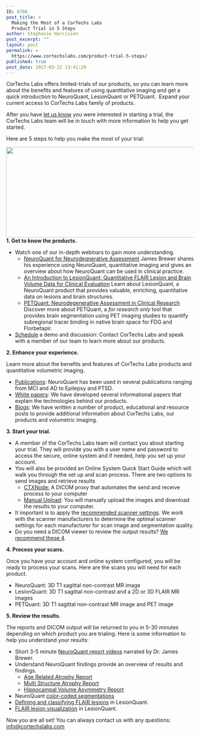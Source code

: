 ```yaml
---
ID: 6706
post_title: >
  Making the Most of a CorTechs Labs
  Product Trial in 5 Steps
author: Stephanie Harrision
post_excerpt: ""
layout: post
permalink: >
  https://www.cortechslabs.com/product-trial-5-steps/
published: true
post_date: 2017-03-22 13:41:29
---
```

CorTechs Labs offers limited-trials of our products, so you can learn more about the benefits and features of using quantitative imaging and get a quick introduction to NeuroQuant, LesionQuant or PETQuant.  Expand your current access to CorTechs Labs family of products.

After you have <a href="https://www.cortechslabs.com/demos-and-trials/">let us know</a> you were interested in starting a trial, the CorTechs Labs team will be in touch with more information to help you get started.

Here are 5 steps to help you make the most of your trial:

<a href="https://www.cortechslabs.com/wp-content/uploads/2017/03/trial-in-5-steps-1.png"><img class="aligncenter wp-image-6709" src="https://www.cortechslabs.com/wp-content/uploads/2017/03/trial-in-5-steps-1.png" alt="" width="1025" height="243" /></a><strong>1. Get to know the products.
</strong>
<ul>
 	<li>Watch one of our in-depth webinars to gain more understanding.
<ul>
 	<li><a href="https://www.cortechslabs.com/dr-james-brewer-on-neuroquant/">NeuroQuant for Neurodegnerative Assessment</a>
James Brewer shares his experience using NeuroQuant, quantitative imaging and gives an overview about how NeuroQuant can be used in clinical practice.</li>
 	<li><a href="https://www.cortechslabs.com/lesionquant_webinar">An Introduction to LesionQuant: Quantitative FLAIR Lesion and Brain Volume Data for Clinical Evaluation</a>
Learn about LesionQuant, a NeuroQuant product that provides valuable, enriching, quantitative data on lesions and brain structures.</li>
 	<li><a href="https://www.cortechslabs.com/petquant-research">PETQuant: Neurodegenerative Assessment in Clinical Research</a>
Discover more about PETQuant, a <em>for research only</em> tool that provides brain segmentation using PET imaging studies to quantify subregional tracer binding in native brain space for FDG and Florbetapir.</li>
</ul>
</li>
 	<li><a href="https://www.cortechslabs.com/contact/">Schedule</a> a demo and discussion: Contact CorTechs Labs and speak with a member of our team to learn more about our products.</li>
</ul>
<strong>2. Enhance your experience.</strong>

Learn more about the benefits and features of CorTechs Labs products and quantitative volumetric imaging.
<ul>
 	<li><a href="https://www.cortechslabs.com/publications/">Publications</a>: NeuroQuant has been used in several publications ranging from MCI and AD to Epilepsy and PTSD.</li>
 	<li><a href="https://www.cortechslabs.com/whitepapers/">White papers</a>: We have developed several informational papers that explain the technologies behind our products.</li>
 	<li><a href="https://www.cortechslabs.com/on-the-brain/">Blogs</a>: We have written a number of product, educational and resource posts to provide additional information about CorTechs Labs, our products and volumetric imaging.</li>
</ul>
<strong>3. Start your trial.</strong>
<ul>
 	<li>A member of the CorTechs Labs team will contact you about starting your trial. They will provide you with a user name and password to access the secure, online system and if needed, help you set up your account.</li>
 	<li>You will also be provided an Online System Quick Start Guide which will walk you through the set up and scan process. There are two options to send images and retrieve results
<ul>
 	<li><a href="https://www.cortechslabs.com/resources/ctxnode/">CTXNode:</a> A DICOM proxy that automates the send and receive process to your computer</li>
 	<li><a href="https://www.cortechslabs.com/resources/manual-upload/">Manual Upload</a>: You will manually upload the images and download the results to your computer.</li>
</ul>
</li>
 	<li>It important is to apply the <a href="https://www.cortechslabs.com/resources/scanner_setup/">recommended scanner settings</a>. We work with the scanner manufacturers to determine the optimal scanner settings for each manufacturer for scan image and segmentation quality.</li>
 	<li>Do you need a DICOM viewer to review the output results? <a href="https://www.cortechslabs.com/dicom-image-viewers/">We recommend these 4</a>.</li>
</ul>
<strong>4. Process your scans.</strong>

Once you have your account and online system configured, you will be ready to process your scans. Here are the scans you will need for each product.
<ul>
 	<li>NeuroQuant: 3D T1 sagittal non-contrast MR image</li>
 	<li>LesionQuant: 3D T1 sagittal non-contrast and a 2D or 3D FLAIR MR images</li>
 	<li>PETQuant: 3D T1 sagittal non-contrast MR image and PET image</li>
</ul>
<strong>5. Review the results.</strong>

The reports and DICOM output will be returned to you in 5-30 minutes depending on which product you are trialing. Here is some information to help you understand your results:
<ul>
 	<li>Short 3-5 minute <a href="https://www.cortechslabs.com/report-videos/">NeuroQuant report videos</a> narrated by Dr. James Brewer.</li>
 	<li>Understand NeuroQuant findings provide an overview of results and findings.
<ul>
 	<li><a href="https://www.cortechslabs.com/neuroquant/age/">Age Related Atrophy Report</a></li>
 	<li><a href="https://www.cortechslabs.com/neuroquant/msa/">Multi Structure Atrophy Report</a></li>
 	<li><a href="https://www.cortechslabs.com/neuroquant/asym/">Hippocampal Volume Asymmetry Report</a></li>
</ul>
</li>
 	<li>NeuroQuant <a href="https://www.cortechslabs.com/neuroquant-color-coded-segmentations/">color-coded segmentations</a></li>
 	<li><a href="https://www.cortechslabs.com/defining-lesions/">Defining and classifying FLAIR lesions</a> in LesionQuant.</li>
 	<li><a href="https://www.cortechslabs.com/flair-lesion-visualization/">FLAIR lesion visualization</a> in LesionQuant.</li>
</ul>
Now you are all set! You can always contact us with any questions: <a href="mailto:info@cortechslabs.com">info@cortechslabs.com</a>